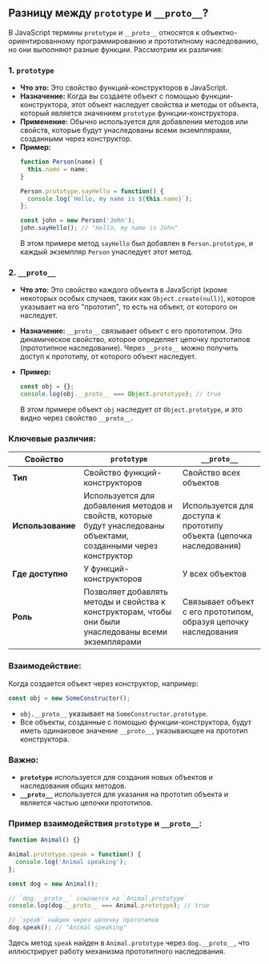 ## Разницу между `prototype` и `__proto__`?

В JavaScript термины `prototype` и `__proto__` относятся к объектно-ориентированному программированию и прототипному наследованию, но они выполняют разные функции. Рассмотрим их различия:

### 1. **`prototype`**
- **Что это:** Это свойство функций-конструкторов в JavaScript.
- **Назначение:** Когда вы создаете объект с помощью функции-конструктора, этот объект наследует свойства и методы от объекта, который является значением `prototype` функции-конструктора.
- **Применение:** Обычно используется для добавления методов или свойств, которые будут унаследованы всеми экземплярами, созданными через конструктор.
- **Пример:**
  ```js
  function Person(name) {
    this.name = name;
  }

  Person.prototype.sayHello = function() {
    console.log(`Hello, my name is ${this.name}`);
  };

  const john = new Person('John');
  john.sayHello(); // "Hello, my name is John"
  ```
  В этом примере метод `sayHello` был добавлен в `Person.prototype`, и каждый экземпляр `Person` унаследует этот метод.

### 2. **`__proto__`**
- **Что это:** Это свойство каждого объекта в JavaScript (кроме некоторых особых случаев, таких как `Object.create(null)`), которое указывает на его "прототип", то есть на объект, от которого он наследует.
- **Назначение:** `__proto__` связывает объект с его прототипом. Это динамическое свойство, которое определяет цепочку прототипов (прототипное наследование). Через `__proto__` можно получить доступ к прототипу, от которого объект наследует.
- **Пример:**
  ```js
  const obj = {};
  console.log(obj.__proto__ === Object.prototype); // true
  ```

  В этом примере объект `obj` наследует от `Object.prototype`, и это видно через свойство `__proto__`.

### Ключевые различия:

| Свойство          | `prototype`                                        | `__proto__`                                      |
|-------------------|----------------------------------------------------|--------------------------------------------------|
| **Тип**           | Свойство функций-конструкторов                     | Свойство всех объектов                           |
| **Использование** | Используется для добавления методов и свойств, которые будут унаследованы объектами, созданными через конструктор | Используется для доступа к прототипу объекта (цепочка наследования) |
| **Где доступно**  | У функций-конструкторов                            | У всех объектов                                  |
| **Роль**          | Позволяет добавлять методы и свойства к конструкторам, чтобы они были унаследованы всеми экземплярами | Связывает объект с его прототипом, образуя цепочку наследования     |

### Взаимодействие:
Когда создается объект через конструктор, например:
```js
const obj = new SomeConstructor();
```
- `obj.__proto__` указывает на `SomeConstructor.prototype`.
- Все объекты, созданные с помощью функции-конструктора, будут иметь одинаковое значение `__proto__`, указывающее на прототип конструктора.

### Важно:
- **`prototype`** используется для создания новых объектов и наследования общих методов.
- **`__proto__`** используется для указания на прототип объекта и является частью цепочки прототипов.

### Пример взаимодействия `prototype` и `__proto__`:

```js
function Animal() {}

Animal.prototype.speak = function() {
  console.log('Animal speaking');
};

const dog = new Animal();

// `dog.__proto__` ссылается на `Animal.prototype`
console.log(dog.__proto__ === Animal.prototype); // true

// `speak` найден через цепочку прототипов
dog.speak(); // "Animal speaking"
```

Здесь метод `speak` найден в `Animal.prototype` через `dog.__proto__`, что иллюстрирует работу механизма прототипного наследования.